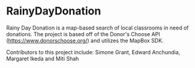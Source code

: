 # RainyDayDonation

Rainy Day Donation is a map-based search of local classrooms in need of donations. The project is based off of the Donor's Choose API (https://www.donorschoose.org/) and utilizes the MapBox SDK. 

Contributors to this project include:
Simone Grant, Edward Anchundia, Margaret Ikeda and Miti Shah 
